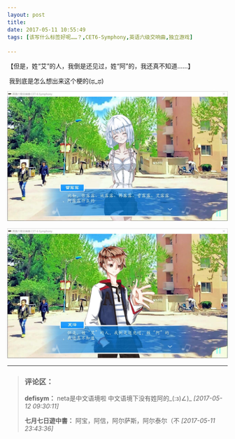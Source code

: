 ```yaml
---
layout: post
title: 
date: 2017-05-11 10:55:49
tags: [该写什么标签好呢……？,CET6-Symphony,英语六级交响曲,独立游戏]

---
```

【但是，姓“艾”的人，我倒是还见过，姓“阿”的，我还真不知道……】

 我到底是怎么想出来这个梗的(ಥ_ಥ)


![图片](images/_Lofter/emhSNkVpRmJBejhIb3gyWE8wWFZUdU5zQ3p5V2ZGbmROZ0toRWxqaVZpNE40b01sWlRvdmZ3PT0.jpg)

![图片](images/_Lofter/emhSNkVpRmJBejhIb3gyWE8wWFZUcWc3MjRVOXNwUGoxVGtHUGx3a0h6R2UrN2RUc3lzWXdBPT0.jpg)


---
> ### 评论区：
>**defisym：** neta是中文语境啦 中文语境下没有姓阿的_(:з)∠)_  *[2017-05-12 09:30:11]*
>
>**七月七日遊中書：** 阿宝，阿信，阿尔萨斯，阿尔泰尔（不  *[2017-05-11 23:43:36]*
>
>